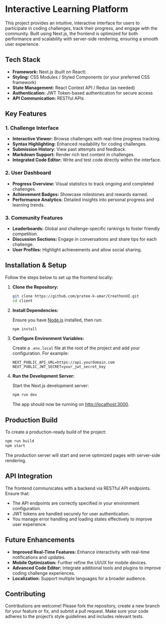 # Interactive Learning Platform

This project provides an intuitive, interactive interface for users to participate in coding challenges, track their progress, and engage with the community. Built using Next.js, the frontend is optimized for both performance and scalability with server-side rendering, ensuring a smooth user experience.

## Tech Stack

- **Framework:** Next.js (built on React)
- **Styling:** CSS Modules / Styled Components (or your preferred CSS framework)
- **State Management:** React Context API / Redux (as needed)
- **Authentication:** JWT Token-based authentication for secure access
- **API Communication:** RESTful APIs

## Key Features

### 1. Challenge Interface
- **Interactive Viewer:** Browse challenges with real-time progress tracking.
- **Syntax Highlighting:** Enhanced readability for coding challenges.
- **Submission History:** View past attempts and feedback.
- **Markdown Support:** Render rich text content in challenges.
- **Integrated Code Editor:** Write and test code directly within the interface.

### 2. User Dashboard
- **Progress Overview:** Visual statistics to track ongoing and completed challenges.
- **Achievement Badges:** Showcase milestones and rewards earned.
- **Performance Analytics:** Detailed insights into personal progress and learning trends.

### 3. Community Features
- **Leaderboards:** Global and challenge-specific rankings to foster friendly competition.
- **Discussion Sections:** Engage in conversations and share tips for each challenge.
- **User Profiles:** Highlight achievements and allow social sharing.
  
## Installation & Setup

Follow the steps below to set up the frontend locally:

1. **Clone the Repository:**

   ```bash
   git clone https://github.com/pratee-k-umar/CreathonUI.git
   cd client
   ```

2. **Install Dependencies:**

   Ensure you have [Node.js](https://nodejs.org/) installed, then run:

   ```bash
   npm install
   ```

3. **Configure Environment Variables:**

   Create a `.env.local` file at the root of the project and add your configuration. For example:

   ```env
   NEXT_PUBLIC_API_URL=https://api.yourdomain.com
   NEXT_PUBLIC_JWT_SECRET=your_jwt_secret_key
   ```

4. **Run the Development Server:**

   Start the Next.js development server:

   ```bash
   npm run dev
   ```

   The app should now be running on [http://localhost:3000](http://localhost:3000).

## Production Build

To create a production-ready build of the project:

```bash
npm run build
npm start
```

The production server will start and serve optimized pages with server-side rendering.

## API Integration

The frontend communicates with a backend via RESTful API endpoints. Ensure that:
- The API endpoints are correctly specified in your environment configuration.
- JWT tokens are handled securely for user authentication.
- You manage error handling and loading states effectively to improve user experience.

## Future Enhancements

- **Improved Real-Time Features:** Enhance interactivity with real-time notifications and updates.
- **Mobile Optimization:** Further refine the UI/UX for mobile devices.
- **Advanced Code Editor:** Integrate additional tools and plugins to improve coding challenge experiences.
- **Localization:** Support multiple languages for a broader audience.

## Contributing

Contributions are welcome! Please fork the repository, create a new branch for your feature or fix, and submit a pull request. Make sure your code adheres to the project’s style guidelines and includes relevant tests.